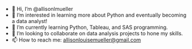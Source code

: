 - 👋 Hi, I’m @allisonlmueller
- 👀 I’m interested in learning more about Python and eventually becoming a data analyst!
- 🌱 I’m currently learning Python, Tableau, and SAS programming.
- 💞️ I’m looking to collaborate on data analysis projects to hone my skills.
- 📫 How to reach me: allisonlouisemueller@gmail.com

<!---
allisonlmueller/allisonlmueller is a ✨ special ✨ repository because its `README.md` (this file) appears on your GitHub profile.
You can click the Preview link to take a look at your changes.
--->
